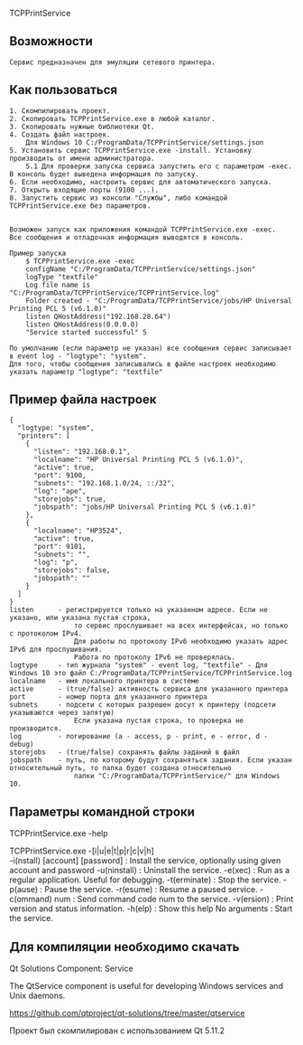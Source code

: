 TCPPrintService


## Возможности

	Сервис предназначен для эмуляции сетевого принтера.


## Как пользоваться

	1. Скомпилировать проект.
	2. Скопировать TCPPrintService.exe в любой каталог.
	3. Скопировать нужные библиотеки Qt.
	4. Создать файл настроек. 
		Для Windows 10 C:/ProgramData/TCPPrintService/settings.json
	5. Установить сервис TCPPrintService.exe -install. Установку производить от имени администратора.
		5.1 Для проверки запуска сервиса запустить его с параметром -exec. В консоль будет выведена информация по запуску.
	6. Если необходимо, настроить сервис для автоматического запуска.
	7. Открыть входящие порты (9100 ...).
	8. Запустить сервис из консоли "Службы", либо командой TCPPrintService.exe без параметров.


	Возможен запуск как приложения командой TCPPrintService.exe -exec.
	Все сообщения и отладочная информация выводятся в консоль.
	
	Пример запуска
		$ TCPPrintService.exe -exec
		configName "C:/ProgramData/TCPPrintService/settings.json"
		logType "textfile"
		Log file name is "C:/ProgramData/TCPPrintService/TCPPrintService.log"
		Folder created - "C:/ProgramData/TCPPrintService/jobs/HP Universal Printing PCL 5 (v6.1.0)"
		listen QHostAddress("192.168.28.64")
		listen QHostAddress(0.0.0.0)
		"Service started successful" 5

	По умолчанию (если параметр не указан) все сообщения сервис записывает в event log - "logtype": "system".
	Для того, чтобы сообщения записывались в файле настроек необходимо указать параметр "logtype": "textfile"  

## Пример файла настроек

	{
	  "logtype: "system",
	  "printers": [
		{
		  "listen": "192.168.0.1",
		  "localname": "HP Universal Printing PCL 5 (v6.1.0)",
		  "active": true,
		  "port": 9100,
		  "subnets": "192.168.1.0/24, ::/32",
		  "log": "ape",
		  "storejobs": true,
		  "jobspath": "jobs/HP Universal Printing PCL 5 (v6.1.0)"
		},
		{
		  "localname": "HP3524",
		  "active": true,
		  "port": 9101,
		  "subnets": "",
		  "log": "p",
		  "storejobs": false,
		  "jobspath": ""
		}
	  ]
	}
	listen		- регистрируется только на указанном адресе. Если не указано, или указана пустая строка, 
					то сервис прослушивает на всех интерфейсах, но только с протоколом IPv4.
					Для работы по протоколу IPv6 необходимо указать адрес IPv6 для прослушивания.
					Работа по протоколу IPv6 не проверялась.
	logtype		- тип журнала "system" - event log, "textfile" - Для Windows 10 это файл C:/ProgramData/TCPPrintService/TCPPrintService.log
	localname 	- имя локального принтера в системе
	active		- (true/false) активность сервиса для указанного принтера
	port		- номер порта для указанного принтера
	subnets		- подсети с которых разрешен досут к принтеру (подсети указываются через запятую)
					Если указана пустая строка, то проверка не производится.
	log			- логирование (a - access, p - print, e - error, d - debug)
	storejobs	- (true/false) сохранять файлы заданий в файл
	jobspath	- путь, по которому будут сохраняться задания. Если указан относительный путь, то папка будет создана относительно
					папки "C:/ProgramData/TCPPrintService/" для Windows 10.
	
## Параметры командной строки
TCPPrintService.exe -help

TCPPrintService.exe -[i|u|e|t|p|r|c|v|h]                                                                      
        -i(nstall) [account] [password] : Install the service, optionally using given account and password
        -u(ninstall)    : Uninstall the service.
        -e(xec)         : Run as a regular application. Useful for debugging.
        -t(erminate)    : Stop the service.
        -p(ause)        : Pause the service.
        -r(esume)       : Resume a paused service.
        -c(ommand) num  : Send command code num to the service.
        -v(ersion)      : Print version and status information.
        -h(elp)         : Show this help
        No arguments    : Start the service.

## Для компиляции необходимо скачать 
Qt Solutions Component: Service

The QtService component is useful for developing Windows services
and Unix daemons.

https://github.com/qtproject/qt-solutions/tree/master/qtservice

Проект был скомпилирован с использованием Qt 5.11.2